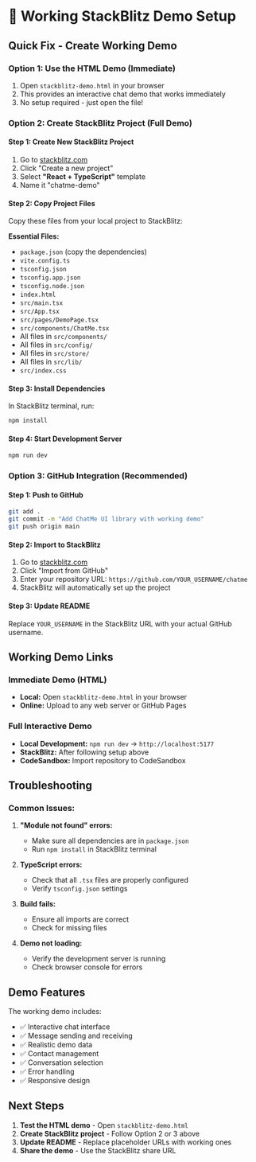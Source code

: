 # 🚀 Working StackBlitz Demo Setup

## Quick Fix - Create Working Demo

### Option 1: Use the HTML Demo (Immediate)

1. Open `stackblitz-demo.html` in your browser
2. This provides an interactive chat demo that works immediately
3. No setup required - just open the file!

### Option 2: Create StackBlitz Project (Full Demo)

#### Step 1: Create New StackBlitz Project

1. Go to [stackblitz.com](https://stackblitz.com)
2. Click "Create a new project"
3. Select **"React + TypeScript"** template
4. Name it "chatme-demo"

#### Step 2: Copy Project Files

Copy these files from your local project to StackBlitz:

**Essential Files:**

- `package.json` (copy the dependencies)
- `vite.config.ts`
- `tsconfig.json`
- `tsconfig.app.json`
- `tsconfig.node.json`
- `index.html`
- `src/main.tsx`
- `src/App.tsx`
- `src/pages/DemoPage.tsx`
- `src/components/ChatMe.tsx`
- All files in `src/components/`
- All files in `src/config/`
- All files in `src/store/`
- All files in `src/lib/`
- `src/index.css`

#### Step 3: Install Dependencies

In StackBlitz terminal, run:

```bash
npm install
```

#### Step 4: Start Development Server

```bash
npm run dev
```

### Option 3: GitHub Integration (Recommended)

#### Step 1: Push to GitHub

```bash
git add .
git commit -m "Add ChatMe UI library with working demo"
git push origin main
```

#### Step 2: Import to StackBlitz

1. Go to [stackblitz.com](https://stackblitz.com)
2. Click "Import from GitHub"
3. Enter your repository URL: `https://github.com/YOUR_USERNAME/chatme`
4. StackBlitz will automatically set up the project

#### Step 3: Update README

Replace `YOUR_USERNAME` in the StackBlitz URL with your actual GitHub username.

## Working Demo Links

### Immediate Demo (HTML)

- **Local:** Open `stackblitz-demo.html` in your browser
- **Online:** Upload to any web server or GitHub Pages

### Full Interactive Demo

- **Local Development:** `npm run dev` → `http://localhost:5177`
- **StackBlitz:** After following setup above
- **CodeSandbox:** Import repository to CodeSandbox

## Troubleshooting

### Common Issues:

1. **"Module not found" errors:**

   - Make sure all dependencies are in `package.json`
   - Run `npm install` in StackBlitz terminal

2. **TypeScript errors:**

   - Check that all `.tsx` files are properly configured
   - Verify `tsconfig.json` settings

3. **Build fails:**

   - Ensure all imports are correct
   - Check for missing files

4. **Demo not loading:**
   - Verify the development server is running
   - Check browser console for errors

## Demo Features

The working demo includes:

- ✅ Interactive chat interface
- ✅ Message sending and receiving
- ✅ Realistic demo data
- ✅ Contact management
- ✅ Conversation selection
- ✅ Error handling
- ✅ Responsive design

## Next Steps

1. **Test the HTML demo** - Open `stackblitz-demo.html`
2. **Create StackBlitz project** - Follow Option 2 or 3 above
3. **Update README** - Replace placeholder URLs with working ones
4. **Share the demo** - Use the StackBlitz share URL
